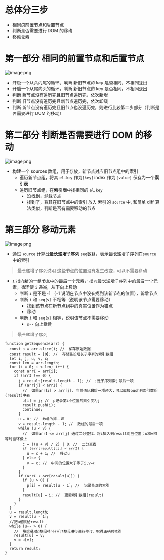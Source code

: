 
# 总体分三步

- 相同的前置节点和后置节点
- 判断是否需要进行 DOM 的移动
- 移动元素

# 第一部分 相同的前置节点和后置节点

![image.png](https://p6-juejin.byteimg.com/tos-cn-i-k3u1fbpfcp/2e3205f11ad74f619f7e051d62d462cc~tplv-k3u1fbpfcp-watermark.image?)

- 开启一个从头向尾的循环，判断 新旧节点的 key 是否相同，不相同退出
- 开启一个从尾向头的循环，判断 新旧节点的 key 是否相同，不相同退出
- 判断 新节点没有遍历完且旧节点遍历完，依次新增
- 判断 旧节点没有遍历完且新节点遍历完，依次卸载
- 判断 新节点没有遍历完且旧节点也没遍历完，则进行比较第二步部分（判断是否需要进行 DOM 的移动）

# 第二部分 判断是否需要进行 DOM 的移动

![image.png](https://p6-juejin.byteimg.com/tos-cn-i-k3u1fbpfcp/3b43ebc94bf848908344b5401949791c~tplv-k3u1fbpfcp-watermark.image?)

- 构建一个 sources 数组，用于存放，新节点对应旧节点组中的索引
  - 遍历新节点组，将其 `el.key` 作为`[key]`,index 作为 `[value]` 保存为一个**索引表**
  - 遍历旧节点组，在**索引表**中找相同的 `el.key`
    - 没找到，卸载节点
    - 找到了，将其在旧节点中的索引 放入 索引的 `source` 中, 和简单 diff 算法类似，判断是否有需要移动的节点

# 第三部分 移动元素

![image.png](https://p1-juejin.byteimg.com/tos-cn-i-k3u1fbpfcp/9b448a28f1984360aba18bafea2b8832~tplv-k3u1fbpfcp-watermark.image?)

- 通过 `source` 计算出**最长递增子序列** `seq`数组，表示最长递增子序列在`source`中的索引

> 最长递增子序列说明 这些节点的位置没有发生改变，可以不需要移动

- `i` 指向新的一组节点中的最后一个元素，· 指向最长递增子序列中的最后一个元素，循环使 `i` 递减，从下向上移动
  - 判断 `i` 是不是 -1 （-1 说明在节点中没有找到该新节点的位置），新增节点
  - 判断 `i` 和 `seq[s]` 不相等（说明该节点需要移动）
    - 找到该节点在新节点组中的真实位置作为锚点
    - 移动
  - 判断 `i` 和 `seq[s]` 相等，说明该节点不需要移动
    - `s--` 向上继续

> 最长递增子序列

```
function getSequence(arr) {
  const p = arr.slice(); //  保存原始数据
  const result = [0]; //  存储最长增长子序列的索引数组
  let i, j, u, v, c;
  const len = arr.length;
  for (i = 0; i < len; i++) {
    const arrI = arr[i];
    if (arrI !== 0) {
      j = result[result.length - 1]; //  j是子序列索引最后一项
      if (arr[j] < arrI) {
        //  如果arr[i] > arr[j], 当前值比最后一项还大，可以直接push到索引数组(result)中去
        p[i] = j; //  p记录第i个位置的索引变为j
        result.push(i);
        continue;
      }
      u = 0; //  数组的第一项
      v = result.length - 1; //  数组的最后一项
      while (u < v) {
        //  如果arrI <= arr[j] 通过二分查找，将i插入到result对应位置；u和v相等时循环停止
        c = ((u + v) / 2) | 0; //  二分查找
        if (arr[result[c]] < arrI) {
          u = c + 1; //  移动u
        } else {
          v = c; //  中间的位置大于等于i,v=c
        }
      }
      if (arrI < arr[result[u]]) {
        if (u > 0) {
          p[i] = result[u - 1]; //  记录修改的索引
        }
        result[u] = i; //  更新索引数组(result)
      }
    }
  }
  u = result.length;
  v = result[u - 1];
  //把u值赋给result
  while (u-- > 0) {
    //  最后通过p数组对result数组进行进行修订，取得正确的索引
    result[u] = v;
    v = p[v];
  }
  return result;
}



```
